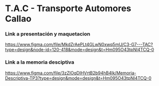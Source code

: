 # T.A.C - Transporte Automores Callao
### Link a presentación y maquetacion
https://www.figma.com/file/MkdZrAePLt4GLwN0xwq5mU/C3-G7---TAC?type=design&node-id=120-418&mode=design&t=Hm095O43tpNI4TCQ-0
### Link a la memoria desciptiva
https://www.figma.com/file/3zZIOqDIHVrtB2b94hB4lk/Memoria-Descriptiva-TP3?type=design&mode=design&t=Hm095O43tpNI4TCQ-0
